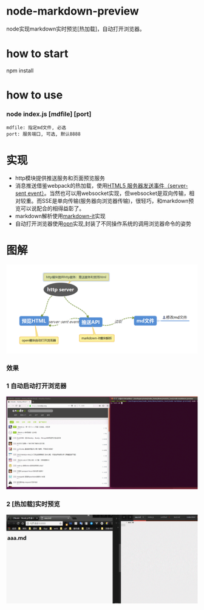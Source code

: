 # node-markdown-preview
node实现markdown实时预览[热加载]，自动打开浏览器。

# how to start
npm install

# how to use
### node index.js [mdfile] [port]
    mdfile: 指定md文件, 必选
    port: 服务端口, 可选, 默认8888

# 实现
* http模块提供推送服务和页面预览服务
* 消息推送借鉴webpack的热加载，使用[HTML5 服务器发送事件（server-sent event）](http://www.w3school.com.cn/html5/html_5_serversentevents.asp)。当然也可以用websocket实现，但websocket是双向传输，相对较重。而SSE是单向传输(服务器向浏览器传输)，很轻巧，和markdown预览可以说配合的相得益彰了。
* markdown解析使用[markdown-it](https://github.com/markdown-it/markdown-it#readme)实现
* 自动打开浏览器使用[opn](https://github.com/sindresorhus/opn#readme)实现,封装了不同操作系统的调用浏览器命令的姿势

# 图解
![](./img/1.png)

### 效果
### 1 自动启动打开浏览器
![](./img/1.gif)

### 2 [热加载]实时预览
![](./img/2.gif)




